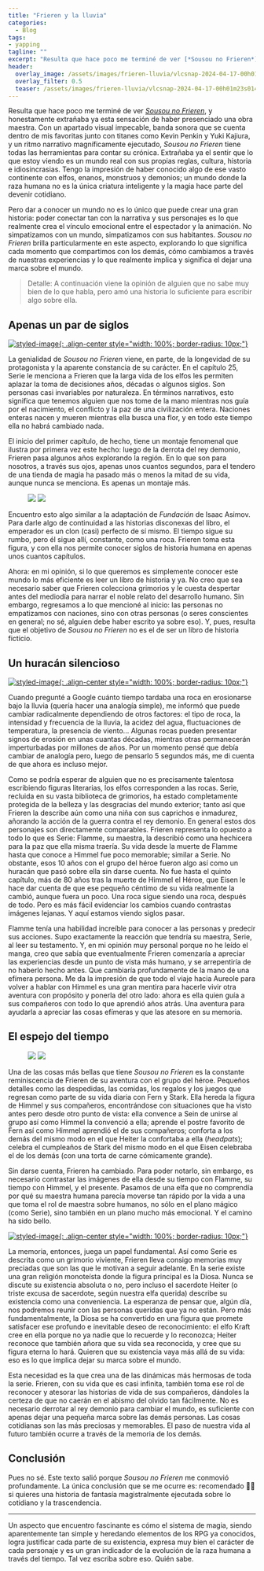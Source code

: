 ```yaml
---
title: "Frieren y la lluvia"
categories:
  - Blog
tags:
- yapping
tagline: ""
excerpt: "Resulta que hace poco me terminé de ver [*Sousou no Frieren*](https://myanimelist.net/anime/52991/Sousou_no_Frieren), y honestamente extrañaba ya esta sensación de haber presenciado una obra maestra."
header:
  overlay_image: /assets/images/frieren-lluvia/vlcsnap-2024-04-17-00h01m23s014.png
  overlay_filter: 0.5
  teaser: /assets/images/frieren-lluvia/vlcsnap-2024-04-17-00h01m23s014.png
---
```


Resulta que hace poco me terminé de ver [*Sousou no Frieren*](https://myanimelist.net/anime/52991/Sousou_no_Frieren), y honestamente extrañaba ya esta sensación de haber presenciado una obra maestra. Con un apartado visual impecable, banda sonora que se cuenta dentro de mis favoritas junto con titanes como Kevin Penkin y Yuki Kajiura, y un ritmo narrativo magníficamente ejecutado, *Sousou no Frieren* tiene todas las herramientas para contar su crónica. Extrañaba ya el sentir que lo que estoy viendo es un mundo real con sus propias reglas, cultura, historia e idiosincrasias. Tengo la impresión de haber conocido algo de ese vasto continente con elfos, enanos, monstruos y demonios; un mundo donde la raza humana no es la única criatura inteligente y la magia hace parte del devenir cotidiano.

Pero dar a conocer un mundo no es lo único que puede crear una gran historia: poder conectar tan con la narrativa y sus personajes es lo que realmente crea el vínculo emocional entre el espectador y la animación. No simpatizamos con un mundo, simpatizamos con sus habitantes. *Sousou no Frieren* brilla particularmente en este aspecto, explorando lo que significa cada momento que compartimos con los demás, cómo cambiamos a través de nuestras experiencias y lo que realmente implica y significa el dejar una marca sobre el mundo.

> Detalle: A continuación viene la opinión de alguien que no sabe muy bien de lo que habla, pero amó una historia lo suficiente para escribir algo sobre ella.

## Apenas un par de siglos 
[![styled-image](/assets/images/frieren-lluvia/vlcsnap-2024-04-17-23h18m17s916.png){: .align-center style="width: 100%; border-radius: 10px;"}](/assets/images/frieren-lluvia/vlcsnap-2024-04-17-23h18m17s916.png)


La genialidad de *Sousou no Frieren* viene, en parte, de la longevidad de su protagonista y la aparente constancia de su carácter. En el capítulo 25, Serie le menciona a Frieren que la larga vida de los elfos les permiten aplazar la toma de decisiones años, décadas o algunos siglos. Son personas casi invariables por naturaleza. En términos narrativos, esto significa que tenemos alguien que nos tome de la mano mientras nos guía por el nacimiento, el conflicto y la paz de una civilización entera. Naciones enteras nacen y mueren mientras ella busca una flor, y en todo este tiempo ella no habrá cambiado nada. 

El inicio del primer capítulo, de hecho, tiene un montaje fenomenal que ilustra por primera vez este hecho: luego de la derrota del rey demonio, Frieren pasa algunos años explorando la región. En lo que son para nosotros, a través sus ojos, apenas unos cuantos segundos, para el tendero de una tienda de magia ha pasado más o menos la mitad de su vida, aunque nunca se menciona. Es apenas un montaje más.

<figure class="half">
  <a href="/assets/images/frieren-lluvia/vlcsnap-2024-04-17-23h24m15s190.png">
  <img src="/assets/images/frieren-lluvia/vlcsnap-2024-04-17-23h24m15s190.png"></a>

  <a href="/assets/images/frieren-lluvia/vlcsnap-2024-04-17-23h24m51s076.png">
  <img src="/assets/images/frieren-lluvia/vlcsnap-2024-04-17-23h24m51s076.png"></a>
  <!-- <figcaption>Gallery with a two image per row grid.</figcaption> -->
</figure>

Encuentro esto algo similar a la adaptación de *Fundación* de Isaac Asimov. Para darle algo de continuidad a las historias disconexas del libro, el emperador es un clon (casi) perfecto de sí mismo. El tiempo sigue su rumbo, pero él sigue allí, constante, como una roca. Frieren toma esta figura, y con ella nos permite conocer siglos de historia humana en apenas unos cuantos capítulos.

Ahora: en mi opinión, si lo que queremos es simplemente conocer este mundo lo más eficiente es leer un libro de historia y ya. No creo que sea necesario saber que Frieren colecciona grimorios y le cuesta despertar antes del mediodía para narrar el noble relato del desarrollo humano. Sin embargo, regresamos a lo que mencioné al inicio: las personas no empatizamos con naciones, sino con otras personas (o seres conscientes en general; no sé, alguien debe haber escrito ya sobre eso). Y, pues, resulta que el objetivo de *Sousou no Frieren* no es el de ser un libro de historia ficticio. 

## Un huracán silencioso
[![styled-image](/assets/images/frieren-lluvia/vlcsnap-2024-04-17-23h42m08s470.png){: .align-center style="width: 100%; border-radius: 10px;"}](/assets/images/frieren-lluvia/vlcsnap-2024-04-17-23h42m08s470.png)

Cuando pregunté a Google cuánto tiempo tardaba una roca en erosionarse bajo la lluvia (quería hacer una analogía simple), me informó que puede cambiar radicalmente dependiendo de otros factores: el tipo de roca, la intensidad y frecuencia de la lluvia, la acidez del agua, fluctuaciones de temperatura, la presencia de viento... Algunas rocas pueden presentar signos de erosión en unas cuantas décadas, mientras otras permanecerán imperturbadas por millones de años. Por un momento pensé que debía cambiar de analogía pero, luego de pensarlo 5 segundos más, me di cuenta de que ahora es incluso mejor. 

Como se podría esperar de alguien que no es precisamente talentosa escribiendo figuras literarias, los elfos corresponden a las rocas. Serie, recluida en su vasta biblioteca de grimorios, ha estado completamente protegida de la belleza y las desgracias del mundo exterior; tanto así que Frieren la describe aún como una niña con sus caprichos e inmadurez, añorando la acción de la guerra contra el rey demonio. En general estos dos personajes son directamente comparables. Frieren representa lo opuesto a todo lo que es Serie: Flamme, su maestra, la describió como una hechicera para la paz que ella misma traería. Su vida desde la muerte de Flamme hasta que conoce a Himmel fue poco memorable; similar a Serie. No obstante, esos 10 años con el grupo del héroe fueron algo así como un huracán que pasó sobre ella sin darse cuenta. No fue hasta el quinto capítulo, más de 80 años tras la muerte de Himmel el Héroe, que Eisen le hace dar cuenta de que ese pequeño céntimo de su vida realmente la cambió, aunque fuera un poco. Una roca sigue siendo una roca, después de todo. Pero es más fácil evidenciar los cambios cuando contrastas imágenes lejanas. Y aquí estamos viendo siglos pasar.

Flamme tenía una habilidad increíble para conocer a las personas y predecir sus acciones. Supo exactamente la reacción que tendría su maestra, Serie, al leer su testamento. Y, en mi opinión muy personal porque no he leído el manga, creo que sabía que eventualmente Frieren comenzaría a apreciar las experiencias desde un punto de vista más humano, y se arrepentiría de no haberlo hecho antes. Que cambiaría profundamente de la mano de una efímera persona. Me da la impresión de que todo el viaje hacia Aureole para volver a hablar con Himmel es una gran mentira para hacerle vivir otra aventura con propósito y ponerla del otro lado: ahora es ella quien guía a sus compañeros con todo lo que aprendió años atrás. Una aventura para ayudarla a apreciar las cosas efímeras y que las atesore en su memoria.

## El espejo del tiempo
<figure class="half">
  <a href="/assets/images/frieren-lluvia/vlcsnap-2024-04-17-11h53m25s985.png">
  <img src="/assets/images/frieren-lluvia/vlcsnap-2024-04-17-11h53m25s985.png"></a>

  <a href="/assets/images/frieren-lluvia/vlcsnap-2024-04-17-11h53m50s183.png">
  <img src="/assets/images/frieren-lluvia/vlcsnap-2024-04-17-11h53m50s183.png"></a>
  <!-- <figcaption>Gallery with a two image per row grid.</figcaption> -->
</figure>

Una de las cosas más bellas que tiene *Sousou no Frieren* es la constante reminiscencia de Frieren de su aventura con el grupo del héroe. Pequeños detalles como las despedidas, las comidas, los regalos y los juegos que regresan como parte de su vida diaria con Fern y Stark. Ella hereda la figura de Himmel y sus compañeros, encontrándose con situaciones que ha visto antes pero desde otro punto de vista: ella convence a Sein de unirse al grupo así como Himmel la convenció a ella; aprende el postre favorito de Fern así como Himmel aprendió el de sus compañeros; conforta a los demás del mismo modo en el que Heiter la confortaba a ella (*headpats*); celebra el cumpleaños de Stark del mismo modo en el que Eisen celebraba el de los demás (con una torta de carne cómicamente grande). 

Sin darse cuenta, Frieren ha cambiado. Para poder notarlo, sin embargo, es necesario contrastar las imágenes de ella desde su tiempo con Flamme, su tiempo con Himmel, y el presente. Pasamos de una elfa que no comprendía por qué su maestra humana parecía moverse tan rápido por la vida a una que toma el rol de maestra sobre humanos, no sólo en el plano mágico (como Serie), sino también en un plano mucho más emocional. Y el camino ha sido bello.

[![styled-image](/assets/images/frieren-lluvia/vlcsnap-2024-04-16-22h41m10s796.png){: .align-center style="width: 100%; border-radius: 10px;"}](/assets/images/frieren-lluvia/vlcsnap-2024-04-16-22h41m10s796.png)

La memoria, entonces, juega un papel fundamental. Así como Serie es descrita como un grimorio viviente, Frieren lleva consigo memorias muy preciadas que son las que le motivan a seguir adelante. En la serie existe una gran religión monoteísta donde la figura principal es la Diosa. Nunca se discute su existencia absoluta o no, pero incluso el sacerdote Heiter (o triste excusa de sacerdote, según nuestra elfa querida) describe su existencia como una conveniencia. La esperanza de pensar que, algún día, nos podremos reunir con las personas queridas que ya no están. Pero más fundamentalmente, la Diosa se ha convertido en una figura que promete satisfacer ese profundo e inevitable deseo de reconocimiento: el elfo Kraft cree en ella porque no ya nadie que lo recuerde y lo reconozca; Heiter reconoce que también añora que su vida sea reconocida, y cree que su figura eterna lo hará. Quieren que su existencia vaya más allá de su vida: eso es lo que implica dejar su marca sobre el mundo.

Esta necesidad es la que crea una de las dinámicas más hermosas de toda la serie. Frieren, con su vida que es casi infinita, también toma ese rol de reconocer y atesorar las historias de vida de sus compañeros, dándoles la certeza de que no caerán en el abismo del olvido tan fácilmente. No es necesario derrotar al rey demonio para cambiar el mundo, es suficiente con apenas dejar una pequeña marca sobre las demás personas. Las cosas cotidianas son las más preciosas y memorables. El paso de nuestra vida al futuro también ocurre a través de la memoria de los demás.

## Conclusión
Pues no sé. Este texto salió porque *Sousou no Frieren* me conmovió profundamente. La única conclusión que se me ocurre es: recomendado 👍🏼 si quieres una historia de fantasía magistralmente ejecutada sobre lo cotidiano y la trascendencia.

---

Un aspecto que encuentro fascinante es cómo el sistema de magia, siendo aparentemente tan simple y heredando elementos de los RPG ya conocidos, logra justificar cada parte de su existencia, expresa muy bien el carácter de cada personaje y es un gran indicador de la evolución de la raza humana a través del tiempo. Tal vez escriba sobre eso. Quién sabe.
